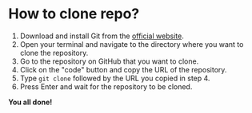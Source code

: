 # How to clone repo?

1. Download and install Git from the [official website](https://git-scm.com/downloads).
2. Open your terminal and navigate to the directory where you want to clone the repository.
3. Go to the repository on GitHub that you want to clone.
4. Click on the "code" button and copy the URL of the repository.
5. Type `git clone` followed by the URL you copied in step 4.
6. Press Enter and wait for the repository to be cloned.

**You all done!**
